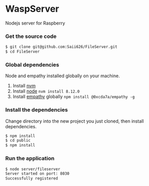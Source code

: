 # WaspServer
Nodejs server for Raspberry

### Get the source code
```bash
$ git clone git@github.com:Saii626/FileServer.git
$ cd FileServer
```

### Global dependencies
Node and  empathy installed globally on your machine.

1. Install [nvm](https://github.com/creationix/nvm)
2. Install [node](https://nodejs.org/en/download/) `nvm install 8.12.0`
3. Install [empathy](https://github.com/PolymerLabs/empathy/tree/initial-implementation) globally `npm install @0xcda7a/empathy -g`


### Install the dependencies
Change directory into the new project you just cloned, then install dependencies.
```bash
$ npm install
$ cd public
$ npm install
```


### Run the application
```bash
$ node server/fileserver
Server started on port: 8030
Successfully registered
```
